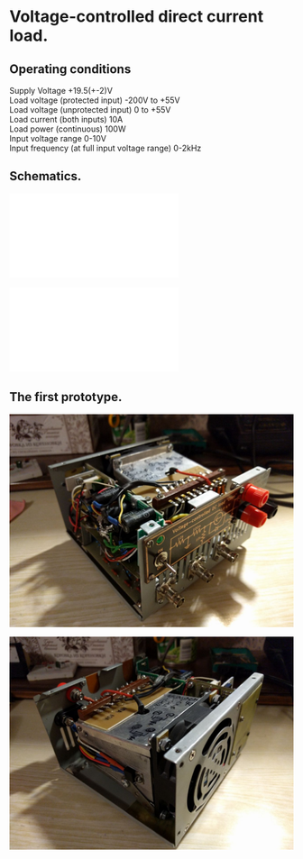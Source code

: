 # Voltage-controlled direct current load.

## Operating conditions
Supply Voltage +19.5(+-2)V  
Load voltage (protected input) -200V to +55V  
Load voltage (unprotected input) 0 to +55V  
Load current (both inputs) 10A  
Load power (continuous) 100W  
Input voltage range 0-10V  
Input frequency (at full input voltage range) 0-2kHz  

## Schematics.
![main_board](./doc/vcdcl_main_board.pdf)

![supply_board](./doc/vcdcl_supply_board.pdf)

## The first prototype.

![plot](./doc/front.jpg)

![plot](./doc/back.jpg)

